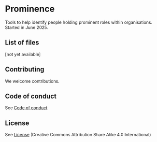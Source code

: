 # Prominence
Tools to help identify people holding prominent roles within organisations.
Started in June 2025.

## List of files
[not yet available]

## Contributing

We welcome contributions.

## Code of conduct
See [Code of conduct](CODE_OF_CONDUCT.md)

## License
See [License](LICENSE.md) (Creative Commons Attribution Share Alike 4.0 International)
